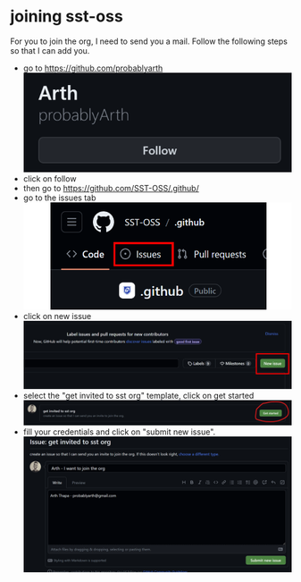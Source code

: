 # joining sst-oss
For you to join the org, I need to send you a mail. Follow the following steps so that I can add you.
- go to https://github.com/probablyarth
![follow probablyarth](./assets/probablyarth.png)
- click on follow
- then go to https://github.com/SST-OSS/.github/
- go to the issues tab
![issues tab](./assets/issues.png)
- click on new issue
![new issue](./assets/newIssue.png)
- select the "get invited to sst org" template, click on get started
![get invited to sst org](./assets/getStarted.png)
- fill your credentials and click on "submit new issue".
![skeleton](./assets/iWannaJoin.png)
